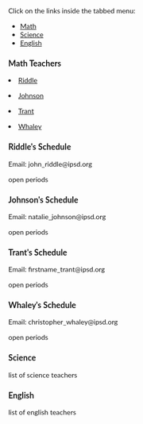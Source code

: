 <!DOCTYPE html>
<html>
<style>
body {font-family: "Lato", sans-serif;}

ul.tab {
    list-style-type: none;
    margin: 0;
    padding: 0;
    overflow: hidden;
    border: 1px solid #ccc;
    background-color: #f1f1f1;
}

/* Float the list items side by side */
ul.tab li {float: left;}

/* Style the links inside the list items */
ul.tab li a {
    display: inline-block;
    color: black;
    text-align: center;
    padding: 14px 16px;
    text-decoration: none;
    transition: 0.3s;
    font-size: 17px;
}

/* Change background color of links on hover */
ul.tab li a:hover {
    background-color: #ddd;
}

/* Create an active/current tablink class */
ul.tab li a:focus, .active {
    background-color: #ccc;
}

/* Style the tab content */
.tabcontent {
    display: none;
    padding: 6px 12px;
    border: 1px solid #ccc;
    border-top: none;
}
</style>
<body>

<p>Click on the links inside the tabbed menu:</p>

<ul class="tab">
  <li><a href="javascript:void(0)" class="tablinks" onclick="openCity(event, 'MathTeachers')">Math</a></li>
  <li><a href="javascript:void(0)" class="tablinks" onclick="openCity(event, 'Science')">Science</a></li>
  <li><a href="javascript:void(0)" class="tablinks" onclick="openCity(event, 'English')">English</a></li>
</ul>



<div id="MathTeachers" class="tabcontent">
  <h3>Math Teachers</h3>
  <p><li><a href="javascript:void(0)" class="tablinks" onclick="openCity(event, 'RiddleContact')">Riddle</a></li></p> 
  <p><li><a href="javascript:void(0)" class="tablinks" onclick="openCity(event, 'JohnsonContact')">Johnson</a></li></p>
  <p><li><a href="javascript:void(0)" class="tablinks" onclick="openCity(event, 'TrantContact')">Trant</a></li></p>
  <p><li><a href="javascript:void(0)" class="tablinks" onclick="openCity(event, 'WhaleyContact')">Whaley</a></li></p>
</div>

<div id="RiddleContact" class="tabcontent">
  <h3>Riddle's Schedule</h3>
  <p>Email: john_riddle@ipsd.org</p> 
  <p> open periods </p>
</div>

<div id="JohnsonContact" class="tabcontent">
  <h3>Johnson's Schedule</h3>
  <p>Email: natalie_johnson@ipsd.org</p> 
  <p> open periods </p>
</div>

<div id="TrantContact" class="tabcontent">
  <h3>Trant's Schedule</h3>
  <p>Email: firstname_trant@ipsd.org</p> 
  <p> open periods </p>
</div>

<div id="WhaleyContact" class="tabcontent">
  <h3>Whaley's Schedule</h3>
  <p>Email: christopher_whaley@ipsd.org</p> 
  <p> open periods </p>
</div>

<div id="Science" class="tabcontent">
  <h3>Science</h3>
  <p>list of science teachers</p> 
</div>

<div id="English" class="tabcontent">
  <h3>English</h3>
  <p>list of english teachers</p>
</div>

<script>
function openCity(evt, cityName) {
    var i, tabcontent, tablinks;
    tabcontent = document.getElementsByClassName("tabcontent");
    for (i = 0; i < tabcontent.length; i++) {
        tabcontent[i].style.display = "none";
    }
    tablinks = document.getElementsByClassName("tablinks");
    for (i = 0; i < tablinks.length; i++) {
        tablinks[i].className = tablinks[i].className.replace(" active", "");
    }
    document.getElementById(cityName).style.display = "block";
    evt.currentTarget.className += " active";
}
</script>
     
</body>
</html> 


